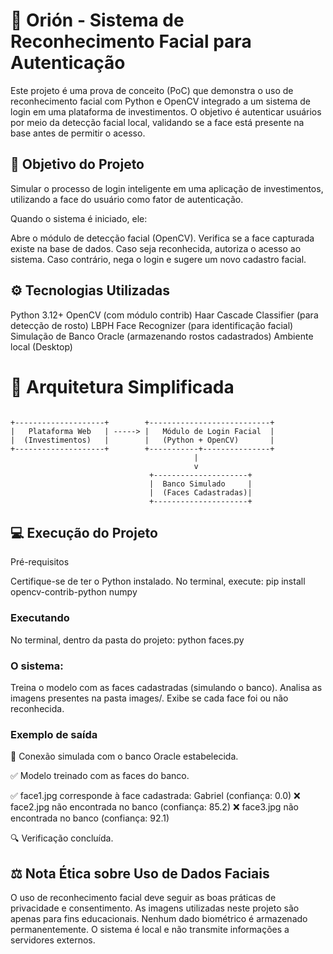 # 🧠 Orión - Sistema de Reconhecimento Facial para Autenticação
Este projeto é uma prova de conceito (PoC) que demonstra o uso de reconhecimento facial com Python e OpenCV integrado a um sistema de login em uma plataforma de investimentos.
O objetivo é autenticar usuários por meio da detecção facial local, validando se a face está presente na base antes de permitir o acesso.

## 🎯 Objetivo do Projeto

Simular o processo de login inteligente em uma aplicação de investimentos, utilizando a face do usuário como fator de autenticação.

Quando o sistema é iniciado, ele:

Abre o módulo de detecção facial (OpenCV).
Verifica se a face capturada existe na base de dados.
Caso seja reconhecida, autoriza o acesso ao sistema.
Caso contrário, nega o login e sugere um novo cadastro facial.

## ⚙️ Tecnologias Utilizadas

Python 3.12+
OpenCV (com módulo contrib)
Haar Cascade Classifier (para detecção de rosto)
LBPH Face Recognizer (para identificação facial)
Simulação de Banco Oracle (armazenando rostos cadastrados)
Ambiente local (Desktop)

# 🧩 Arquitetura Simplificada

```

+--------------------+        +---------------------------+
|   Plataforma Web   | -----> |   Módulo de Login Facial  |
|  (Investimentos)   |        |   (Python + OpenCV)       |
+--------------------+        +-----------+---------------+
                                         |
                                         v
                               +---------------------+
                               |  Banco Simulado     |
                               |  (Faces Cadastradas)|
                               +---------------------+

```

## 💻 Execução do Projeto
Pré-requisitos

Certifique-se de ter o Python instalado.
No terminal, execute:
pip install opencv-contrib-python numpy

### Executando
No terminal, dentro da pasta do projeto:
python faces.py

### O sistema:
Treina o modelo com as faces cadastradas (simulando o banco).
Analisa as imagens presentes na pasta images/.
Exibe se cada face foi ou não reconhecida.

### Exemplo de saída
💾 Conexão simulada com o banco Oracle estabelecida.

✅ Modelo treinado com as faces do banco.

✅ face1.jpg corresponde à face cadastrada: Gabriel (confiança: 0.0)
❌ face2.jpg não encontrada no banco (confiança: 85.2)
❌ face3.jpg não encontrada no banco (confiança: 92.1)

🔍 Verificação concluída.

## ⚖️ Nota Ética sobre Uso de Dados Faciais

O uso de reconhecimento facial deve seguir as boas práticas de privacidade e consentimento.
As imagens utilizadas neste projeto são apenas para fins educacionais.
Nenhum dado biométrico é armazenado permanentemente.
O sistema é local e não transmite informações a servidores externos.
